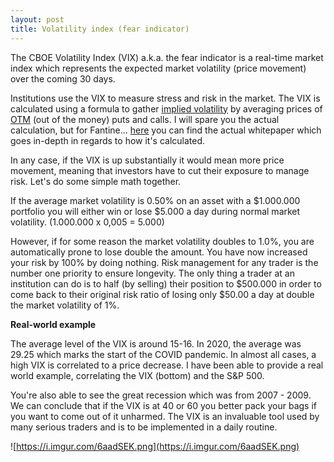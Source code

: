 ```yaml
---
layout: post
title: Volatility index (fear indicator)
---
```


The CBOE Volatility Index (VIX) a.k.a. the fear indicator is a real-time market index which represents the expected market volatility (price movement) over the coming 30 days.

Institutions use the VIX to measure stress and risk in the market. The VIX is calculated using a formula to gather [implied volatility](https://www.investopedia.com/articles/optioninvestor/08/implied-volatility.asp) by averaging prices of [OTM](https://www.investopedia.com/terms/o/outofthemoney.asp#:~:text=Out%20of%20the%20money%20is,above%20the%20put's%20strike%20price.) (out of the money) puts and calls. I will spare you the actual calculation, but for Fantine... [here](https://cdn.cboe.com/resources/futures/vixwhite.pdf) you can find the actual whitepaper which goes in-depth in regards to how it's calculated. 

In any case, if the VIX is up substantially it would mean more price movement, meaning that investors have to cut their exposure to manage risk. Let's do some simple math together.

If the average market volatility is 0.50% on an asset with a $1.000.000 portfolio you will either win or lose $5.000 a day during normal market volatility. (1.000.000 x 0,005 = 5.000)

However, if for some reason the market volatility doubles to 1.0%, you are automatically prone to lose double the amount. You have now increased your risk by 100% by doing nothing. Risk management for any trader is the number one priority to ensure longevity. The only thing a trader at an institution can do is to half (by selling) their position to $500.000 in order to come back to their original risk ratio of losing only $50.00 a day at double the market volatility of 1%.



**Real-world example**

The average level of the VIX is around 15-16. In 2020, the average was 29.25 which marks the start of the COVID pandemic. In almost all cases, a high VIX is correlated to a price decrease. I have been able to provide a real world example, correlating the VIX (bottom) and the S&P 500.

You're also able to see the great recession which was from 2007 - 2009. We can conclude that if the VIX is at 40 or 60 you better pack your bags if you want to come out of it unharmed. The VIX is an invaluable tool used by many serious traders and is to be implemented in a daily routine.

![https://i.imgur.com/6aadSEK.png](https://i.imgur.com/6aadSEK.png)



